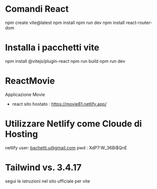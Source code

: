 
# Comandi React
npm create vite@latest <my-project>
npm install
npm run dev
npm install react-router-dom

# Installa i pacchetti vite
npm install @vitejs/plugin-react
npm run build
npm run dev

# ReactMovie
Applicazione Movie
- react sito hostato : https://movie81.netlify.app/
# Utilizzare Netlify come Cloude di Hosting 
netlify
user: bachetti.u@gmail.com
pwd : XdP7:W_36Bi$QnE

# Tailwind vs. 3.4.17 
segui le istruzioni nel sito ufficiale per vite
